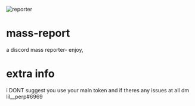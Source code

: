 ![reporter](https://user-images.githubusercontent.com/122225913/224470844-603e9ee7-99a3-411e-af0e-6fcd379eeb7c.jpg)
# mass-report
a discord mass reporter- enjoy,
# extra info
i DONT suggest you use your main token and if theres any issues at all dm lil__perp#6969
